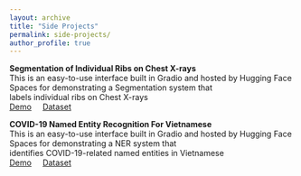 ```yaml
---
layout: archive
title: "Side Projects"
permalink: side-projects/
author_profile: true
---
```


**Segmentation of Individual Ribs on Chest X-rays**<br />
This is an easy-to-use interface built in Gradio and hosted by Hugging Face Spaces for demonstrating a Segmentation system that<br />labels individual ribs on Chest X-rays<br />
[Demo](https://huggingface.co/spaces/lhkhiem28/ribcxr-segmenter) &nbsp; &nbsp; [Dataset](https://vindr.ai/datasets/ribcxr)

**COVID-19 Named Entity Recognition For Vietnamese**<br />
This is an easy-to-use interface built in Gradio and hosted by Hugging Face Spaces for demonstrating a NER system that<br />identifies COVID-19-related named entities in Vietnamese<br />
[Demo](https://huggingface.co/spaces/lhkhiem28/covid-19-control-helper) &nbsp; &nbsp; [Dataset](https://www.vinai.io/covid-19-named-entity-recognition-for-vietnamese)